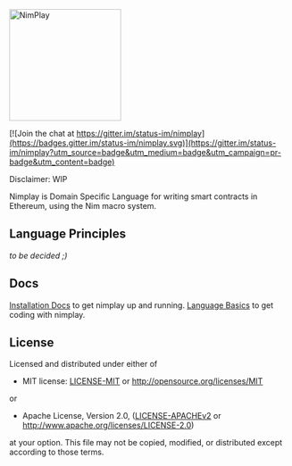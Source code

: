 <img src="https://user-images.githubusercontent.com/6917456/63434929-4829a180-c426-11e9-89bf-47b1c10a123b.png" width="200" alt="NimPlay">

[![Join the chat at https://gitter.im/status-im/nimplay](https://badges.gitter.im/status-im/nimplay.svg)](https://gitter.im/status-im/nimplay?utm_source=badge&utm_medium=badge&utm_campaign=pr-badge&utm_content=badge)

Disclaimer: WIP

Nimplay is Domain Specific Language for writing smart contracts in Ethereum, using the Nim macro system.

## Language Principles

*to be decided ;)*

## Docs

[Installation Docs](docs/installing.md) to get nimplay up and running.
[Language Basics](docs/basics.md) to get coding with nimplay.

## License

Licensed and distributed under either of

* MIT license: [LICENSE-MIT](LICENSE-MIT) or http://opensource.org/licenses/MIT

or

* Apache License, Version 2.0, ([LICENSE-APACHEv2](LICENSE-APACHEv2) or http://www.apache.org/licenses/LICENSE-2.0)

at your option. This file may not be copied, modified, or distributed except according to those terms.
